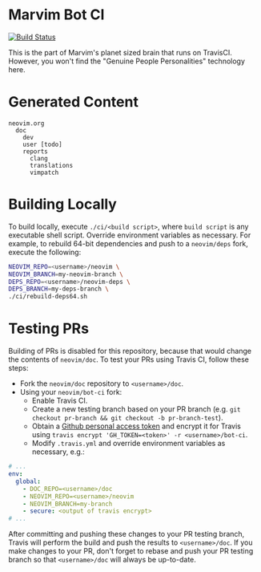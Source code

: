 Marvim Bot CI
=============

[![Build Status](https://travis-ci.org/neovim/bot-ci.svg?branch=master)](https://travis-ci.org/neovim/bot-ci)

This is the part of Marvim's planet sized brain that runs on TravisCI.
However, you won't find the "Genuine People Personalities" technology here.

Generated Content
=================

```
neovim.org
  doc
    dev
    user [todo]
    reports
      clang
      translations
      vimpatch
```

Building Locally
================

To build locally, execute `./ci/<build script>`, where `build script` is any executable shell script. Override environment variables as necessary. For example, to rebuild 64-bit dependencies and push to a `neovim/deps` fork, execute the following:

```bash
NEOVIM_REPO=<username>/neovim \
NEOVIM_BRANCH=my-neovim-branch \
DEPS_REPO=<username>/neovim-deps \
DEPS_BRANCH=my-deps-branch \
./ci/rebuild-deps64.sh
```

Testing PRs
===========

Building of PRs is disabled for this repository, because that would change the contents of `neovim/doc`. To test your PRs using Travis CI, follow these steps:

 * Fork the `neovim/doc` repository to `<username>/doc`.
 * Using your `neovim/bot-ci` fork:
   * Enable Travis CI.
   * Create a new testing branch based on your PR branch (e.g. `git checkout pr-branch && git checkout -b pr-branch-test`).
   * Obtain a [Github personal access token](https://github.com/settings/applications) and encrypt it for Travis using `travis encrypt 'GH_TOKEN=<token>' -r <username>/bot-ci`.
   * Modify `.travis.yml` and override environment variables as necessary, e.g.:

```yaml
# ...
env:
  global:
    - DOC_REPO=<username>/doc
    - NEOVIM_REPO=<username>/neovim
    - NEOVIM_BRANCH=my-branch
    - secure: <output of travis encrypt>
# ...
```

After committing and pushing these changes to your PR testing branch, Travis will perform the build and push the results to `<username>/doc`. If you make changes to your PR, don't forget to rebase and push your PR testing branch so that `<username>/doc` will always be up-to-date.

